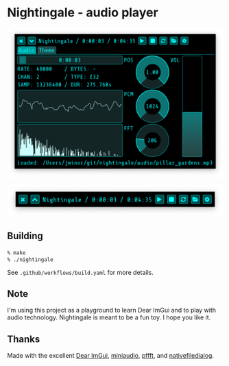 # Nightingale - audio player

![screenshot](screenshot.png)

![mini-mode](mini-mode.png)

## Building

	% make
	% ./nightingale

See `.github/workflows/build.yaml` for more details.

## Note

I'm using this project as a playground to learn Dear ImGui and to play with audio
technology. Nightingale is meant to be a fun toy. I hope you like it.

## Thanks

Made with the excellent
[Dear ImGui](https://github.com/ocornut/imgui),
[miniaudio](https://miniaud.io),
[pffft](https://bitbucket.org/jpommier/pffft),
and [nativefiledialog](https://github.com/mlabbe/nativefiledialog).

